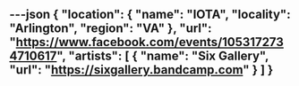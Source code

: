 ---json
{
  "location": {
    "name": "IOTA",
    "locality": "Arlington",
    "region": "VA"
  },
  "url": "https://www.facebook.com/events/1053172734710617",
  "artists": [
    {
      "name": "Six Gallery",
      "url": "https://sixgallery.bandcamp.com"
    }
  ]
}
---
